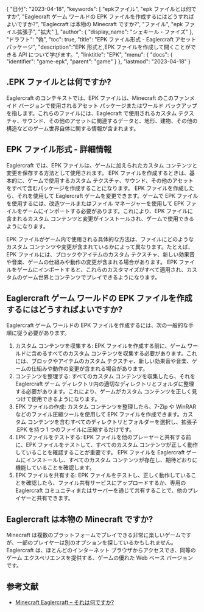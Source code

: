 {
"日付": "2023-04-18",
  "keywords": [
"epkファイル",
"epk ファイルとは何ですか",
"Eaglecraft ゲーム ワールドの EPK ファイルを作成するにはどうすればよいですか?",
"Eaglecraft は本物の Minecraft ですか?",
"ファイル",
"epk ファイル拡張子",
"拡大"
],
  "author": {
"display_name": "シェキール・ファイズ"
},
"ドラフト": "偽",
"toc": true,
"title": "EPK ファイル形式 - Eaglercraft アセット パッケージ",
  "description":"EPK 形式と,EPK ファイルを作成して開くことができる API について学びます。",
"linktitle": "EPK",
  "menu": {
    "docs": {
      "identifier": "game-epk",
"parent": "game"
}
},
"lastmod": "2023-04-18"
}

## .EPK ファイルとは何ですか?

Eaglercraft のコンテキストでは、EPK ファイルは、Minecraft のこのファンメイド バージョンで使用されるアセット パッケージまたはワールド バックアップを指します。これらのファイルには、Eaglecraft で使用されるカスタム テクスチャ、サウンド、その他のアセットに関連するデータと、地形、建物、その他の構造などのゲーム世界自体に関する情報が含まれます。

## EPK ファイル形式 - 詳細情報

Eaglercraft では、EPK ファイルは、ゲームに加えられたカスタム コンテンツと変更を保存する方法として使用されます。 EPK ファイルを作成するときは、基本的に、ゲームで使用するカスタム テクスチャ、サウンド、その他のアセットをすべて含むパッケージを作成することになります。 EPK ファイルを作成したら、それを使用して Eaglercraft ゲームを変更できます。ゲームで EPK ファイルを使用するには、改造ツールまたはファイル マネージャーを使用して EPK ファイルをゲームにインポートする必要があります。これにより、EPK ファイルに含まれるカスタム コンテンツと変更がインストールされ、ゲームで使用できるようになります。

EPK ファイルがゲーム内で使用される具体的な方法は、ファイルにどのようなカスタム コンテンツや変更が含まれているかによって異なります。たとえば、EPK ファイルには、ブロックやアイテムのカスタム テクスチャ、新しい効果音や音楽、ゲームの仕組みや動作の変更が含まれる場合があります。 EPK ファイルをゲームにインポートすると、これらのカスタマイズがすべて適用され、カスタムのゲーム世界とコンテンツでプレイできるようになります。

## Eaglercraft ゲーム ワールドの EPK ファイルを作成するにはどうすればよいですか?

Eaglercraft ゲーム ワールドの EPK ファイルを作成するには、次の一般的な手順に従う必要があります。

1. カスタム コンテンツを収集する: EPK ファイルを作成する前に、ゲーム ワールドに含めるすべてのカスタム コンテンツを収集する必要があります。これには、ブロックやアイテムのカスタム テクスチャ、新しい効果音や音楽、ゲームの仕組みや動作の変更が含まれる場合があります。
2. コンテンツを整理する: すべてのカスタム コンテンツを収集したら、それを Eaglercraft ゲーム ディレクトリ内の適切なディレクトリとフォルダに整理する必要があります。これにより、ゲームがカスタム コンテンツを正しく見つけて使用できるようになります。
3. EPK ファイルの作成: カスタム コンテンツを整理したら、7-Zip や WinRAR などのファイル圧縮ツールを使用して EPK ファイルを作成できます。カスタム コンテンツを含むすべてのディレクトリとフォルダーを選択し、拡張子 .EPK を持つ 1 つのファイルに圧縮するだけです。
4. EPK ファイルをテストする: EPK ファイルを他のプレーヤーと共有する前に、EPK ファイルをテストして、すべてのカスタム コンテンツが正しく動作していることを確認することが重要です。 EPK ファイルを Eaglercraft ゲームにインストールし、すべてのカスタム コンテンツが存在し、期待どおりに機能していることを確認します。
5. EPK ファイルを共有する: EPK ファイルをテストし、正しく動作していることを確認したら、ファイル共有サービスにアップロードするか、専用の Eaglercraft コミュニティまたはサーバーを通じて共有することで、他のプレイヤーと共有できます。

## Eaglercraft は本物の Minecraft ですか?

Minecraft は複数のプラットフォームでプレイできる非常に楽しいゲームですが、一部のプレイヤーは別のオプションを探しているかもしれません。 Eaglercraft は、ほとんどのインターネット ブラウザからアクセスでき、同等のゲーム エクスペリエンスを提供する、ゲームの優れた Web ベース バージョンです。

## 参考文献
* [Minecraft Eaglercraft – それは何ですか?](https://apexminecrafthosting.com/eaglercraft-minecraft/)

